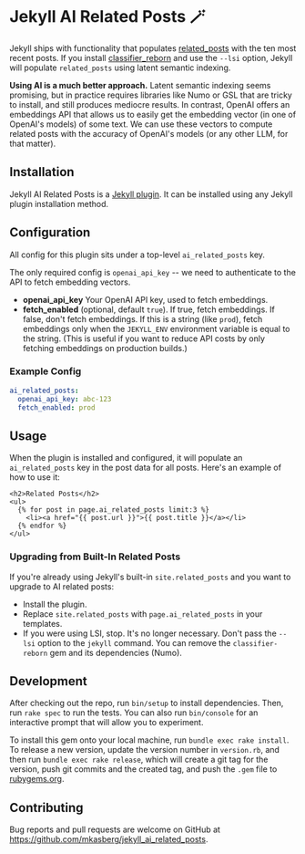 # Jekyll AI Related Posts 🪄

Jekyll ships with functionality that populates
[related_posts](https://jekyllrb.com/docs/variables/) with the ten most recent
posts. If you install
[classifier_reborn](https://jekyll.github.io/classifier-reborn/) and use the
`--lsi` option, Jekyll will populate `related_posts` using latent semantic
indexing. 

**Using AI is a much better approach.** Latent semantic indexing seems
promising, but in practice requires libraries like Numo or GSL that are tricky
to install, and still produces mediocre results. In contrast, OpenAI offers an
embeddings API that allows us to easily get the embedding vector (in one of
OpenAI's models) of some text. We can use these vectors to compute related
posts with the accuracy of OpenAI's models (or any other LLM, for that matter).

## Installation

Jekyll AI Related Posts is a [Jekyll
plugin](https://jekyllrb.com/docs/plugins/installation/). It can be installed
using any Jekyll plugin installation method.

## Configuration

All config for this plugin sits under a top-level `ai_related_posts` key.

The only required config is `openai_api_key` -- we need to authenticate to the
API to fetch embedding vectors.

- **openai_api_key** Your OpenAI API key, used to fetch embeddings.
- **fetch_enabled** (optional, default `true`). If true, fetch embeddings. If
  false, don't fetch embeddings. If this is a string (like `prod`), fetch
  embeddings only when the `JEKYLL_ENV` environment variable is equal to the
  string. (This is useful if you want to reduce API costs by only fetching
  embeddings on production builds.)

### Example Config

```yaml
ai_related_posts:
  openai_api_key: abc-123
  fetch_enabled: prod
```

## Usage

When the plugin is installed and configured, it will populate an
`ai_related_posts` key in the post data for all posts. Here's an example of how
to use it:

```liquid
<h2>Related Posts</h2>
<ul>
  {% for post in page.ai_related_posts limit:3 %}
    <li><a href="{{ post.url }}">{{ post.title }}</a></li>
  {% endfor %}
</ul>
```

### Upgrading from Built-In Related Posts

If you're already using Jekyll's built-in `site.related_posts` and you want to
upgrade to AI related posts:

- Install the plugin.
- Replace `site.related_posts` with `page.ai_related_posts` in your templates.
- If you were using LSI, stop. It's no longer necessary. Don't pass the `--lsi`
  option to the `jekyll` command. You can remove the `classifier-reborn` gem and
  its dependencies (Numo).

## Development

After checking out the repo, run `bin/setup` to install dependencies. Then, run
`rake spec` to run the tests. You can also run `bin/console` for an interactive
prompt that will allow you to experiment.

To install this gem onto your local machine, run `bundle exec rake install`. To
release a new version, update the version number in `version.rb`, and then run
`bundle exec rake release`, which will create a git tag for the version, push
git commits and the created tag, and push the `.gem` file to
[rubygems.org](https://rubygems.org).

## Contributing

Bug reports and pull requests are welcome on GitHub at
https://github.com/mkasberg/jekyll_ai_related_posts.

